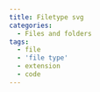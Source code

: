 ```yaml
---
title: Filetype svg
categories:
  - Files and folders
tags:
  - file
  - 'file type'
  - extension
  - code
---
```

